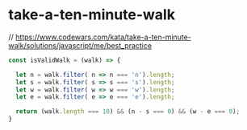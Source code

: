 # take-a-ten-minute-walk
// https://www.codewars.com/kata/take-a-ten-minute-walk/solutions/javascript/me/best_practice


```javascript
const isValidWalk = (walk) => {

  let n = walk.filter( n => n === 'n').length;
  let s = walk.filter( s => s === 's').length;
  let w = walk.filter( w => w === 'w').length;
  let e = walk.filter( e => e === 'e').length;

  return (walk.length === 10) && (n - s === 0) && (w - e === 0);
}
```
